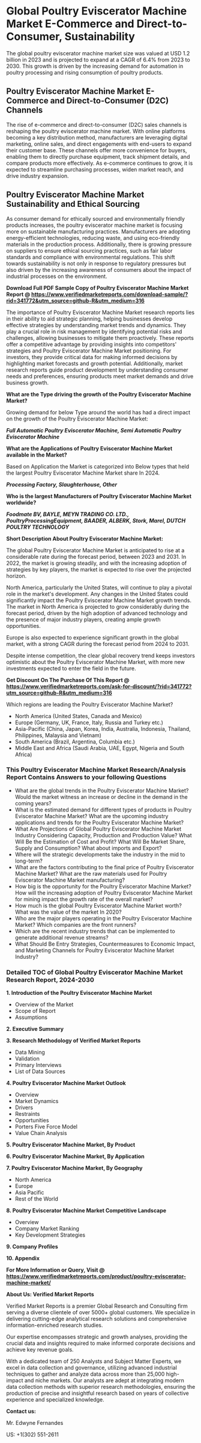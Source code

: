 <h1>Global Poultry Eviscerator Machine Market E-Commerce and Direct-to-Consumer, Sustainability</h1><p class=""><p>The global poultry eviscerator machine market size was valued at USD 1.2 billion in 2023 and is projected to expand at a CAGR of 6.4% from 2023 to 2030. This growth is driven by the increasing demand for automation in poultry processing and rising consumption of poultry products.</p><h2>Poultry Eviscerator Machine Market E-Commerce and Direct-to-Consumer (D2C) Channels</h2><p>The rise of e-commerce and direct-to-consumer (D2C) sales channels is reshaping the poultry eviscerator machine market. With online platforms becoming a key distribution method, manufacturers are leveraging digital marketing, online sales, and direct engagements with end-users to expand their customer base. These channels offer more convenience for buyers, enabling them to directly purchase equipment, track shipment details, and compare products more effectively. As e-commerce continues to grow, it is expected to streamline purchasing processes, widen market reach, and drive industry expansion.</p><h2>Poultry Eviscerator Machine Market Sustainability and Ethical Sourcing</h2><p>As consumer demand for ethically sourced and environmentally friendly products increases, the poultry eviscerator machine market is focusing more on sustainable manufacturing practices. Manufacturers are adopting energy-efficient technologies, reducing waste, and using eco-friendly materials in the production process. Additionally, there is growing pressure on suppliers to ensure ethical sourcing practices, such as fair labor standards and compliance with environmental regulations. This shift towards sustainability is not only in response to regulatory pressures but also driven by the increasing awareness of consumers about the impact of industrial processes on the environment.</p></p><p class=""><strong>Download Full PDF Sample Copy of Poultry Eviscerator Machine Market Report @ <a href="https://www.verifiedmarketreports.com/download-sample/?rid=341772&utm_source=github-R&utm_medium=316" target="_blank">https://www.verifiedmarketreports.com/download-sample/?rid=341772&utm_source=github-R&utm_medium=316</a></strong></p><p>The importance of&nbsp;Poultry Eviscerator Machine Market research reports lies in their ability to aid strategic planning, helping businesses develop effective strategies by understanding market trends and dynamics. They play a crucial role in risk management by identifying potential risks and challenges, allowing businesses to mitigate them proactively. These reports offer a competitive advantage by providing insights into competitors' strategies and Poultry Eviscerator Machine Market positioning. For investors, they provide critical data for making informed decisions by highlighting market forecasts and growth potential. Additionally, market research reports guide product development by understanding consumer needs and preferences, ensuring products meet market demands and drive business growth.</p><p><strong>What are the&nbsp;Type driving the growth of the Poultry Eviscerator Machine Market?</strong></p><p id="" class="">Growing demand for below Type around the world has had a direct impact on the growth of the Poultry Eviscerator Machine Market:</p><p class=""><em><strong>Full Automatic Poultry Eviscerator Machine, Semi Automatic Poultry Eviscerator Machine</strong></em></p><p class=""><strong>What are the&nbsp;Applications&nbsp;of Poultry Eviscerator Machine Market available in the Market?</strong></p><p id="" class="">Based on Application the Market is categorized into Below types that held the largest Poultry Eviscerator Machine Market share In 2024.</p><p class=""><em><strong>Processing Factory, Slaughterhouse, Other</strong></em></p><p class=""><strong>Who is the largest Manufacturers of Poultry Eviscerator Machine Market worldwide?</strong></p><p><em><strong>Foodmate BV, BAYLE, MEYN TRADING CO. LTD., PoultryProcessingEquipment, BAADER, ALBERK, Stork, Marel, DUTCH POULTRY TECHNOLOGY</strong></em></p><p id="" class=""><strong>Short Description About Poultry Eviscerator Machine Market:</strong></p><p>The global Poultry Eviscerator Machine Market is anticipated to rise at a considerable rate during the forecast period, between 2023 and 2031. In 2022, the market is growing steadily, and with the increasing adoption of strategies by key players, the market is expected to rise over the projected horizon.</p><p>North America, particularly the United States, will continue to play a pivotal role in the market's development. Any changes in the United States could significantly impact the Poultry Eviscerator Machine Market growth trends. The market in North America is projected to grow considerably during the forecast period, driven by the high adoption of advanced technology and the presence of major industry players, creating ample growth opportunities.</p><p>Europe is also expected to experience significant growth in the global market, with a strong CAGR during the forecast period from 2024 to 2031.</p><p>Despite intense competition, the clear global recovery trend keeps investors optimistic about the Poultry Eviscerator Machine Market, with more new investments expected to enter the field in the future.</p><p id="" class=""><strong>Get Discount On The Purchase Of This Report @ <a href="https://www.verifiedmarketreports.com/ask-for-discount/?rid=341772?utm_source=github-R&utm_medium=316" target="_blank">https://www.verifiedmarketreports.com/ask-for-discount/?rid=341772?utm_source=github-R&utm_medium=316</a></strong></p><p class="">Which regions are leading the Poultry Eviscerator Machine Market?</p><ul><li>North America (United States, Canada and Mexico)</li><li>Europe (Germany, UK, France, Italy, Russia and Turkey etc.)</li><li>Asia-Pacific (China, Japan, Korea, India, Australia, Indonesia, Thailand, Philippines, Malaysia and Vietnam)</li><li>South America (Brazil, Argentina, Columbia etc.)</li><li>Middle East and Africa (Saudi Arabia, UAE, Egypt, Nigeria and South Africa)</li></ul><h3 id="" class="">This Poultry Eviscerator Machine Market Research/Analysis Report Contains Answers to your following Questions</h3><ul><li>What are the global trends in the Poultry Eviscerator Machine Market? Would the market witness an increase or decline in the demand in the coming years?</li><li>What is the estimated demand for different types of products in Poultry Eviscerator Machine Market? What are the upcoming industry applications and trends for the Poultry Eviscerator Machine Market?</li><li>What Are Projections of Global Poultry Eviscerator Machine Market Industry Considering Capacity, Production and Production Value? What Will Be the Estimation of Cost and Profit? What Will Be Market Share, Supply and Consumption? What about imports and Export?</li><li>Where will the strategic developments take the industry in the mid to long-term?</li><li>What are the factors contributing to the final price of Poultry Eviscerator Machine Market? What are the raw materials used for Poultry Eviscerator Machine Market manufacturing?</li><li>How big is the opportunity for the Poultry Eviscerator Machine Market? How will the increasing adoption of Poultry Eviscerator Machine Market for mining impact the growth rate of the overall market?</li><li>How much is the global Poultry Eviscerator Machine Market worth? What was the value of the market In 2020?</li><li>Who are the major players operating in the Poultry Eviscerator Machine Market? Which companies are the front runners?</li><li>Which are the recent industry trends that can be implemented to generate additional revenue streams?</li><li>What Should Be Entry Strategies, Countermeasures to Economic Impact, and Marketing Channels for Poultry Eviscerator Machine Market Industry?</li></ul><h3 id="" class="">Detailed TOC of Global Poultry Eviscerator Machine Market Research Report, 2024-2030</h3><p id="" class=""><strong>1. Introduction of the Poultry Eviscerator Machine Market</strong></p><ul><li>Overview of the Market</li><li>Scope of Report</li><li>Assumptions</li></ul><p id="" class=""><strong>2. Executive Summary</strong></p><p id="" class=""><strong>3. Research Methodology of Verified Market Reports</strong></p><ul><li>Data Mining</li><li>Validation</li><li>Primary Interviews</li><li>List of Data Sources</li></ul><p id="" class=""><strong>4. Poultry Eviscerator Machine Market Outlook</strong></p><ul><li>Overview</li><li>Market Dynamics</li><li>Drivers</li><li>Restraints</li><li>Opportunities</li><li>Porters Five Force Model</li><li>Value Chain Analysis</li></ul><p id="" class=""><strong>5. Poultry Eviscerator Machine Market, By Product</strong></p><p id="" class=""><strong>6. Poultry Eviscerator Machine Market, By Application</strong></p><p id="" class=""><strong>7. Poultry Eviscerator Machine Market, By Geography</strong></p><ul><li>North America</li><li>Europe</li><li>Asia Pacific</li><li>Rest of the World</li></ul><p id="" class=""><strong>8. Poultry Eviscerator Machine Market Competitive Landscape</strong></p><ul><li>Overview</li><li>Company Market Ranking</li><li>Key Development Strategies</li></ul><p id="" class=""><strong>9. Company Profiles</strong></p><p id="" class=""><strong>10. Appendix</strong></p><p id="" class=""><strong>For More Information or Query, Visit @ <a href="https://www.verifiedmarketreports.com/product/poultry-eviscerator-machine-market/" target="_blank">https://www.verifiedmarketreports.com/product/poultry-eviscerator-machine-market/</a></strong></p><p id="" class=""><strong>About Us: Verified Market Reports</strong></p><p id="" class="">Verified Market Reports is a premier Global Research and Consulting firm serving a diverse clientele of over 5000+ global customers. We specialize in delivering cutting-edge analytical research solutions and comprehensive information-enriched research studies.</p><p id="" class="">Our expertise encompasses strategic and growth analyses, providing the crucial data and insights required to make informed corporate decisions and achieve key revenue goals.</p><p id="" class="">With a dedicated team of 250 Analysts and Subject Matter Experts, we excel in data collection and governance, utilizing advanced industrial techniques to gather and analyze data across more than 25,000 high-impact and niche markets. Our analysts are adept at integrating modern data collection methods with superior research methodologies, ensuring the production of precise and insightful research based on years of collective experience and specialized knowledge.</p><p id="" class=""><strong>Contact us:</strong></p><p id="" class="">Mr. Edwyne Fernandes</p><p id="" class="">US: +1(302) 551-2611</p>